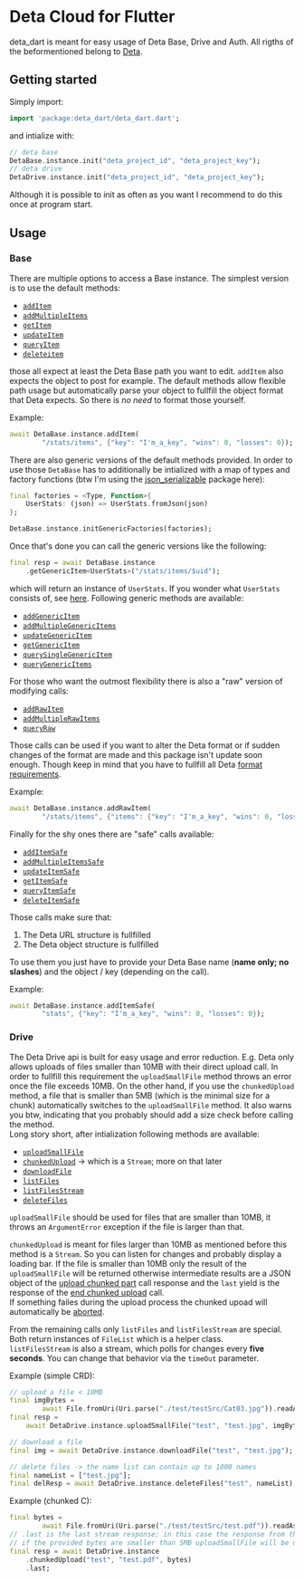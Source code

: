 # Deta Cloud for Flutter
deta_dart is meant for easy usage of Deta Base, Drive and Auth. All rigths of the beformentioned belong to [Deta]().

## Getting started
Simply import:

```dart
import 'package:deta_dart/deta_dart.dart';
```

and intialize with:

```dart
// deta base
DetaBase.instance.init("deta_project_id", "deta_project_key");
// deta drive
DetaDrive.instance.init("deta_project_id", "deta_project_key");
```

Although it is possible to init as often as you want I recommend to do this once at program start.


## Usage

### Base
There are multiple options to access a Base instance. The simplest version is to use the default methods:
- [`addItem`](https://github.com/liquidiert/deta_dart/blob/537f9013f8dd37c732b1d8decb62fb7cef12e3a1/lib/src/base/base.dart#L39)
- [`addMultipleItems`](https://github.com/liquidiert/deta_dart/blob/537f9013f8dd37c732b1d8decb62fb7cef12e3a1/lib/src/base/base.dart#L46)
- [`getItem`](https://github.com/liquidiert/deta_dart/blob/537f9013f8dd37c732b1d8decb62fb7cef12e3a1/lib/src/base/base.dart#L60)
- [`updateItem`](https://github.com/liquidiert/deta_dart/blob/537f9013f8dd37c732b1d8decb62fb7cef12e3a1/lib/src/base/base.dart#L53)
- [`queryItem`](https://github.com/liquidiert/deta_dart/blob/537f9013f8dd37c732b1d8decb62fb7cef12e3a1/lib/src/base/base.dart#L67)
- [`deleteitem`](https://github.com/liquidiert/deta_dart/blob/537f9013f8dd37c732b1d8decb62fb7cef12e3a1/lib/src/base/base.dart#L74)

those all expect at least the Deta Base path you want to edit. `addItem` also expects the object to post for example. The default methods allow flexible path usage but automatically parse your object to fullfill the object format that Deta expects. So there is *no need* to format those yourself.

Example:
```dart
await DetaBase.instance.addItem(
        "/stats/items", {"key": "I'm_a_key", "wins": 0, "losses": 0});
```

There are also generic versions of the default methods provided. In order to use those `DetaBase` has to additionally be intialized with a map of types and factory functions (btw I'm using the [json_serializable](https://pub.dev/packages/json_serializable) package here):
```dart
final factories = <Type, Function>{
    UserStats: (json) => UserStats.fromJson(json)
};

DetaBase.instance.initGenericFactories(factories);
```

Once that's done you can call the generic versions like the following:
```dart
final resp = await DetaBase.instance
    .getGenericItem<UserStats>("/stats/items/$uid");
```
which will return an instance of `UserStats`. If you wonder what `UserStats` consists of, see [here](test/testModels/UserStats.dart).
Following generic methods are available:
- [`addGenericItem`](https://github.com/liquidiert/deta_dart/blob/537f9013f8dd37c732b1d8decb62fb7cef12e3a1/lib/src/base/base.dart#L89)
- [`addMultipleGenericItems`](https://github.com/liquidiert/deta_dart/blob/537f9013f8dd37c732b1d8decb62fb7cef12e3a1/lib/src/base/base.dart#L98)
- [`updateGenericItem`](https://github.com/liquidiert/deta_dart/blob/537f9013f8dd37c732b1d8decb62fb7cef12e3a1/lib/src/base/base.dart#L107)
- [`getGenericItem`](https://github.com/liquidiert/deta_dart/blob/537f9013f8dd37c732b1d8decb62fb7cef12e3a1/lib/src/base/base.dart#L116)
- [`querySingleGenericItem`](https://github.com/liquidiert/deta_dart/blob/537f9013f8dd37c732b1d8decb62fb7cef12e3a1/lib/src/base/base.dart#L125)
- [`queryGenericItems`](https://github.com/liquidiert/deta_dart/blob/537f9013f8dd37c732b1d8decb62fb7cef12e3a1/lib/src/base/base.dart#L135)

For those who want the outmost flexibility there is also a "raw" version of modifying calls:
- [`addRawItem`](https://github.com/liquidiert/deta_dart/blob/537f9013f8dd37c732b1d8decb62fb7cef12e3a1/lib/src/base/base.dart#L146)
- [`addMultipleRawItems`](https://github.com/liquidiert/deta_dart/blob/537f9013f8dd37c732b1d8decb62fb7cef12e3a1/lib/src/base/base.dart#L153)
- [`queryRaw`](https://github.com/liquidiert/deta_dart/blob/537f9013f8dd37c732b1d8decb62fb7cef12e3a1/lib/src/base/base.dart#L160)

Those calls can be used if you want to alter the Deta format or if sudden changes of the format are made and this package isn't update soon enough. Though keep in mind that you have to fullfill all Deta [format requirements](https://docs.deta.sh/docs/base/http).

Example:
```dart
await DetaBase.instance.addRawItem(
        "/stats/items", {"items": {"key": "I'm_a_key", "wins": 0, "losses": 0}});
```

Finally for the shy ones there are "safe" calls available:
- [`addItemSafe`](https://github.com/liquidiert/deta_dart/blob/537f9013f8dd37c732b1d8decb62fb7cef12e3a1/lib/src/base/base.dart#L169)
- [`addMultipleItemsSafe`](https://github.com/liquidiert/deta_dart/blob/537f9013f8dd37c732b1d8decb62fb7cef12e3a1/lib/src/base/base.dart#L176)
- [`updateItemSafe`](https://github.com/liquidiert/deta_dart/blob/537f9013f8dd37c732b1d8decb62fb7cef12e3a1/lib/src/base/base.dart#L183)
- [`getItemSafe`](https://github.com/liquidiert/deta_dart/blob/537f9013f8dd37c732b1d8decb62fb7cef12e3a1/lib/src/base/base.dart#L193)
- [`queryItemSafe`](https://github.com/liquidiert/deta_dart/blob/537f9013f8dd37c732b1d8decb62fb7cef12e3a1/lib/src/base/base.dart#L200)
- [`deleteItemSafe`](https://github.com/liquidiert/deta_dart/blob/537f9013f8dd37c732b1d8decb62fb7cef12e3a1/lib/src/base/base.dart#L207)

Those calls make sure that:
1. The Deta URL structure is fullfilled
2. The Deta object structure is fullfilled

To use them you just have to provide your Deta Base name (**name only; no slashes**) and the object / key (depending on the call).

Example:
```dart
await DetaBase.instance.addItemSafe(
        "stats", {"key": "I'm_a_key", "wins": 0, "losses": 0});
```

### Drive
The Deta Drive api is built for easy usage and error reduction. E.g. Deta only allows uploads of files smaller than 10MB with their direct upload call. In order to fullfill this requirement the `uploadSmallFile` method throws an error once the file exceeds 10MB. On the other hand, if you use the `chunkedUpload` method, a file that is smaller than 5MB (which is the minimal size for a chunk) automatically switches to the `uploadSmallFile` method. It also warns you btw, indicating that you probably should add a size check before calling the method.  
Long story short, after intialization following methods are available:
- [`uploadSmallFile`](https://github.com/liquidiert/deta_dart/blob/537f9013f8dd37c732b1d8decb62fb7cef12e3a1/lib/src/drive/drive.dart#L33)
- [`chunkedUpload`](https://github.com/liquidiert/deta_dart/blob/537f9013f8dd37c732b1d8decb62fb7cef12e3a1/lib/src/drive/drive.dart#L47) -> which is a `Stream`; more on that later
- [`downloadFile`](https://github.com/liquidiert/deta_dart/blob/537f9013f8dd37c732b1d8decb62fb7cef12e3a1/lib/src/drive/drive.dart#L89)
- [`listFiles`](https://github.com/liquidiert/deta_dart/blob/537f9013f8dd37c732b1d8decb62fb7cef12e3a1/lib/src/drive/drive.dart#L97)
- [`listFilesStream`](https://github.com/liquidiert/deta_dart/blob/537f9013f8dd37c732b1d8decb62fb7cef12e3a1/lib/src/drive/drive.dart#L107)
- [`deleteFiles`](https://github.com/liquidiert/deta_dart/blob/537f9013f8dd37c732b1d8decb62fb7cef12e3a1/lib/src/drive/drive.dart#L120)

`uploadSmallFile` should be used for files that are smaller than 10MB, it throws an `ArgumentError` exception if the file is larger than that.

`chunkedUpload` is meant for files larger than 10MB as mentioned before this method is a `Stream`. So you can listen for changes and probably display a loading bar. If the file is smaller than 10MB only the result of the `uploadSmallFile` will be returned otherwise intermediate results are a JSON object of the [upload chunked part](https://docs.deta.sh/docs/drive/http#upload-chunked-part) call response and the `last` yield is the response of the [end chunked upload](https://docs.deta.sh/docs/drive/http#end-chunked-upload) call.  
If something failes during the upload process the chunked upoad will automatically be [aborted](https://docs.deta.sh/docs/drive/http#abort-chunked-upload).

From the remaining calls only `listFiles` and `listFilesStream` are special. Both return instances of `FileList` which is a helper class.  
`listFilesStream` is also a stream, which polls for changes every **five seconds**. You can change that behavior via the `timeOut` parameter.

Example (simple CRD):
```dart
// upload a file < 10MB
final imgBytes =
        await File.fromUri(Uri.parse("./test/testSrc/Cat03.jpg")).readAsBytes();
final resp =
    await DetaDrive.instance.uploadSmallFile("test", "test.jpg", imgBytes);

// download a file
final img = await DetaDrive.instance.downloadFile("test", "test.jpg");

// delete files -> the name list can contain up to 1000 names
final nameList = ["test.jpg"];
final delResp = await DetaDrive.instance.deleteFiles("test", nameList);
```

Example (chunked C):
```dart
final bytes =
        await File.fromUri(Uri.parse("./test/testSrc/test.pdf")).readAsBytes();
// .last is the last stream response; in this case the response from the end chunked upload call
// if the provided bytes are smaller than 5MB uploadSmallFile will be used instead; also a warning is logged
final resp = await DetaDrive.instance
    .chunkedUpload("test", "test.pdf", bytes)
    .last;
```